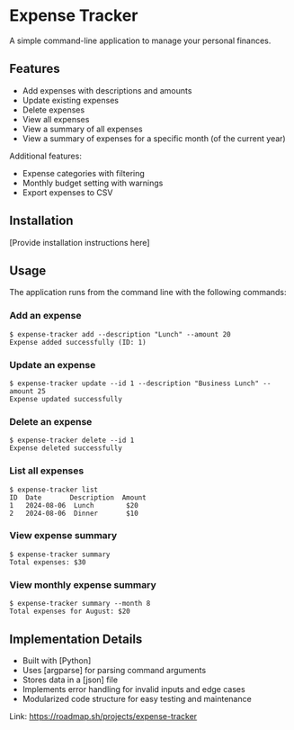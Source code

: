# Expense Tracker

A simple command-line application to manage your personal finances.

## Features

- Add expenses with descriptions and amounts
- Update existing expenses
- Delete expenses
- View all expenses
- View a summary of all expenses
- View a summary of expenses for a specific month (of the current year)

Additional features:
- Expense categories with filtering
- Monthly budget setting with warnings
- Export expenses to CSV

## Installation

[Provide installation instructions here]

## Usage

The application runs from the command line with the following commands:

### Add an expense

```
$ expense-tracker add --description "Lunch" --amount 20
Expense added successfully (ID: 1)
```

### Update an expense

```
$ expense-tracker update --id 1 --description "Business Lunch" --amount 25
Expense updated successfully
```

### Delete an expense

```
$ expense-tracker delete --id 1
Expense deleted successfully
```

### List all expenses

```
$ expense-tracker list
ID  Date       Description  Amount
1   2024-08-06  Lunch        $20
2   2024-08-06  Dinner       $10
```

### View expense summary

```
$ expense-tracker summary
Total expenses: $30
```

### View monthly expense summary

```
$ expense-tracker summary --month 8
Total expenses for August: $20
```

## Implementation Details

- Built with [Python]
- Uses [argparse] for parsing command arguments
- Stores data in a [json] file
- Implements error handling for invalid inputs and edge cases
- Modularized code structure for easy testing and maintenance


Link: https://roadmap.sh/projects/expense-tracker
